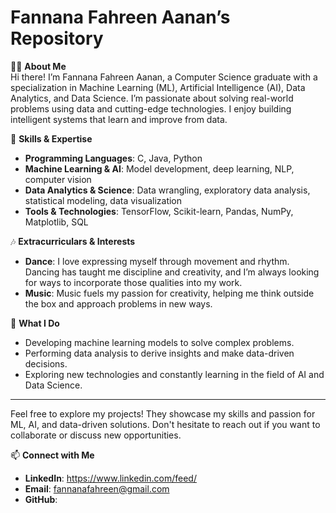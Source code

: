 # Fannana Fahreen Aanan’s Repository

👩‍💻 **About Me**  
Hi there! I’m Fannana Fahreen Aanan, a Computer Science graduate with a specialization in Machine Learning (ML), Artificial Intelligence (AI), Data Analytics, and Data Science. I’m passionate about solving real-world problems using data and cutting-edge technologies. I enjoy building intelligent systems that learn and improve from data.

🌟 **Skills & Expertise**  
- **Programming Languages**: C, Java, Python  
- **Machine Learning & AI**: Model development, deep learning, NLP, computer vision  
- **Data Analytics & Science**: Data wrangling, exploratory data analysis, statistical modeling, data visualization  
- **Tools & Technologies**: TensorFlow, Scikit-learn, Pandas, NumPy, Matplotlib, SQL  

🎶 **Extracurriculars & Interests**  
- **Dance**: I love expressing myself through movement and rhythm. Dancing has taught me discipline and creativity, and I’m always looking for ways to incorporate those qualities into my work.  
- **Music**: Music fuels my passion for creativity, helping me think outside the box and approach problems in new ways.

💼 **What I Do**  
- Developing machine learning models to solve complex problems.  
- Performing data analysis to derive insights and make data-driven decisions.  
- Exploring new technologies and constantly learning in the field of AI and Data Science.

---

Feel free to explore my projects! They showcase my skills and passion for ML, AI, and data-driven solutions. Don't hesitate to reach out if you want to collaborate or discuss new opportunities.  

📫 **Connect with Me**  
- **LinkedIn**: https://www.linkedin.com/feed/
- **Email**: fannanafahreen@gmail.com
- **GitHub**:
